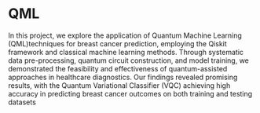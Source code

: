 # QML
 In this project, we explore the application of Quantum Machine Learning (QML)techniques for breast cancer prediction, employing the
 Qiskit framework and classical machine learning methods.
 Through systematic data pre-processing, quantum circuit construction, and model training, we demonstrated the feasibility and
 effectiveness of quantum-assisted approaches in healthcare diagnostics.
 Our findings revealed promising results, with the Quantum Variational Classifier (VQC) achieving high accuracy in predicting breast
 cancer outcomes on both training and testing datasets

